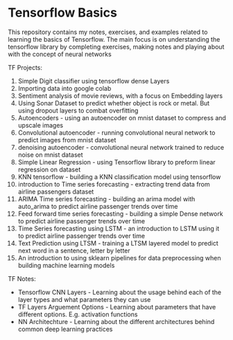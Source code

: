 # Tensorflow Basics

This repository contains my notes, exercises, and examples related to learning the basics of Tensorflow. The main focus is on understanding the tensorflow library by completing exercises, making notes and playing about with the concept of neural networks

TF Projects:

1. Simple Digit classifier using tensorflow dense Layers
2. Importing data into google colab
3. Sentiment analysis of movie reviews, with a focus on Embedding layers
4. Using Sonar Dataset to predict whether object is rock or metal. But using dropout layers to combat overfitting  
5. Autoencoders - using an autoencoder on mnist dataset to compress and upscale images
6. Convolutional autoencoder - running convolutional neural network to predict images from mnist dataset
7. denoising autoencoder - convolutional neural network trained to reduce noise on mnist dataset  
8. Simple Linear Regression - using Tensorflow library to preform linear regression on dataset
9. KNN tensorflow - building a KNN classification model using tensorflow 
10. introduction to Time series forecasting - extracting trend data from airline passengers dataset
11. ARIMA Time series forecasting - building an arima model with auto_arima to predict airline passenger trends over time
12. Feed forward time series forecasting - building a simple Dense network to predict airline passenger trends over time
13. Time Series forecasting using LSTM - an introduction to LSTM using it to predict airline passenger trends over time
14. Text Prediction using LTSM - training a LTSM layered model to predict next word in a sentence, letter by letter
15. An introduction to using sklearn pipelines for data preprocessing when building machine learning models

TF Notes:

- Tensorflow CNN Layers - Learning about the usage behind each of the layer types and what parameters they can use  
- TF Layers Arguement Options - Learning about parameters that have different options. E.g. activation functions  
- NN Architechture - Learning about the different architectures behind common deep learning practices  

